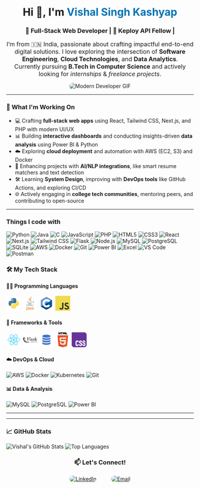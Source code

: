 <!-- Header Section -->
<h1 align="center">
  Hi 👋, I'm <span style="color:#0073b1;"><strong>Vishal Singh Kashyap</strong></span>
</h1>

<h3 align="center">
  🚀 Full-Stack Web Developer | 🚀 Keploy API Fellow | 
</h3>

<p align="center" style="max-width: 700px; margin: auto; font-size: 16px;">
  I’m from 🇮🇳 India, passionate about crafting impactful end-to-end digital solutions. I love exploring the intersection of 
  <strong>Software Engineering</strong>, <strong>Cloud Technologies</strong>, and <strong>Data Analytics</strong>. <br/>
  Currently pursuing <strong>B.Tech in Computer Science</strong> and actively looking for <em>internships</em> & <em>freelance projects</em>.
</p>

<!-- GIF (updated to a cleaner, modern style) -->
<p align="center">
  <img src="https://media.giphy.com/media/qgQUggAC3Pfv687qPC/giphy.gif" 
       alt="Modern Developer GIF" width="480" height="300" style="border-radius: 10px;" />
</p>


---

### 🚀 What I'm Working On

- 💻 Crafting **full-stack web apps** using React, Tailwind CSS, Next.js, and PHP with modern UI/UX
- 📊 Building **interactive dashboards** and conducting insights-driven **data analysis** using Power BI & Python
- ☁️ Exploring **cloud deployment** and automation with AWS (EC2, S3) and Docker
- 🧠 Enhancing projects with **AI/NLP integrations**, like smart resume matchers and text detection
- 🛠️ Learning **System Design**, improving with **DevOps tools** like GitHub Actions, and exploring CI/CD
- 🌐 Actively engaging in **college tech communities**, mentoring peers, and contributing to open-source


---
<h3>Things I code with</h3>
<p> <!-- Languages --> <img alt="Python" src="https://img.shields.io/badge/-Python-3776AB?style=flat-square&logo=python&logoColor=white" /> <img alt="Java" src="https://img.shields.io/badge/-Java-007396?style=flat-square&logo=java&logoColor=white" /> <img alt="C" src="https://img.shields.io/badge/-C-00599C?style=flat-square&logo=c&logoColor=white" /> <img alt="JavaScript" src="https://img.shields.io/badge/-JavaScript-F7DF1E?style=flat-square&logo=javascript&logoColor=black" /> <img alt="PHP" src="https://img.shields.io/badge/-PHP-777BB4?style=flat-square&logo=php&logoColor=white" /> <!-- Frontend --> <img alt="HTML5" src="https://img.shields.io/badge/-HTML5-E34F26?style=flat-square&logo=html5&logoColor=white" /> <img alt="CSS3" src="https://img.shields.io/badge/-CSS3-1572B6?style=flat-square&logo=css3&logoColor=white" /> <img alt="React" src="https://img.shields.io/badge/-React-61DAFB?style=flat-square&logo=react&logoColor=black" /> <img alt="Next.js" src="https://img.shields.io/badge/-Next.js-000000?style=flat-square&logo=next.js&logoColor=white" /> <img alt="Tailwind CSS" src="https://img.shields.io/badge/-Tailwind_CSS-38B2AC?style=flat-square&logo=tailwind-css&logoColor=white" /> <!-- Backend & Frameworks --> <img alt="Flask" src="https://img.shields.io/badge/-Flask-000000?style=flat-square&logo=flask&logoColor=white" /> <img alt="Node.js" src="https://img.shields.io/badge/-Node.js-339933?style=flat-square&logo=node.js&logoColor=white" /> <!-- Databases --> <img alt="MySQL" src="https://img.shields.io/badge/-MySQL-4479A1?style=flat-square&logo=mysql&logoColor=white" /> <img alt="PostgreSQL" src="https://img.shields.io/badge/-PostgreSQL-336791?style=flat-square&logo=postgresql&logoColor=white" /> <img alt="SQLite" src="https://img.shields.io/badge/-SQLite-003B57?style=flat-square&logo=sqlite&logoColor=white" /> <!-- DevOps & Cloud --> <img alt="AWS" src="https://img.shields.io/badge/-AWS-232F3E?style=flat-square&logo=amazon-aws&logoColor=white" /> <img alt="Docker" src="https://img.shields.io/badge/-Docker-2496ED?style=flat-square&logo=docker&logoColor=white" /> <img alt="Git" src="https://img.shields.io/badge/-Git-F05032?style=flat-square&logo=git&logoColor=white" /> <!-- Data & Visualization --> <img alt="Power BI" src="https://img.shields.io/badge/-Power%20BI-F2C811?style=flat-square&logo=powerbi&logoColor=black" /> <img alt="Excel" src="https://img.shields.io/badge/-Excel-217346?style=flat-square&logo=microsoft-excel&logoColor=white" /> <!-- Tools --> <img alt="VS Code" src="https://img.shields.io/badge/-VS%20Code-007ACC?style=flat-square&logo=visual-studio-code&logoColor=white" /> <img alt="Postman" src="https://img.shields.io/badge/-Postman-FF6C37?style=flat-square&logo=postman&logoColor=white" /> </p>

### 🛠️ My Tech Stack

#### 👨‍💻 Programming Languages
<p align="left">
  <img src="https://raw.githubusercontent.com/github/explore/main/topics/python/python.png" alt="Python" width="40" height="40" />
  <img src="https://raw.githubusercontent.com/github/explore/main/topics/java/java.png" alt="Java" width="40" height="40" />
  <img src="https://raw.githubusercontent.com/github/explore/main/topics/c/c.png" alt="C" width="40" height="40" />
  <img src="https://raw.githubusercontent.com/github/explore/main/topics/javascript/javascript.png" alt="JavaScript" width="40" height="40" />
</p>

#### 🧰 Frameworks & Tools
<p align="left">
  <img src="https://raw.githubusercontent.com/github/explore/main/topics/react/react.png" alt="React" width="40" height="40" />
  <img src="https://raw.githubusercontent.com/github/explore/main/topics/flask/flask.png" alt="Flask" width="40" height="40" />
  <img src="https://raw.githubusercontent.com/github/explore/main/topics/sql/sql.png" alt="SQL" width="40" height="40" />
  <img src="https://raw.githubusercontent.com/github/explore/main/topics/html/html.png" alt="HTML" width="40" height="40" />
  <img src="https://raw.githubusercontent.com/github/explore/main/topics/css/css.png" alt="CSS" width="40" height="40" />
</p>

#### ☁️ DevOps & Cloud
<p align="left">
  <img src="https://www.vectorlogo.zone/logos/amazon_aws/amazon_aws-icon.svg" alt="AWS" width="40" height="40" />
  <img src="https://www.vectorlogo.zone/logos/docker/docker-icon.svg" alt="Docker" width="40" height="40" />
  <img src="https://www.vectorlogo.zone/logos/kubernetes/kubernetes-icon.svg" alt="Kubernetes" width="40" height="40" />
  <img src="https://www.vectorlogo.zone/logos/git-scm/git-scm-icon.svg" alt="Git" width="40" height="40" />
</p>

#### 📊 Data & Analysis
<p align="left">
  <img src="https://www.vectorlogo.zone/logos/mysql/mysql-icon.svg" alt="MySQL" width="40" height="40" />
  <img src="https://www.vectorlogo.zone/logos/postgresql/postgresql-icon.svg" alt="PostgreSQL" width="40" height="40" />
  <img src="https://cdn.worldvectorlogo.com/logos/power-bi.svg" alt="Power BI" width="40" height="40" />
</p>

---



---

### 📈 GitHub Stats

<p align="left">
  <img height="180em" src="https://github-readme-stats.vercel.app/api?username=vishalsiingh&show_icons=true&theme=radical&count_private=true" alt="Vishal's GitHub Stats" />
  
  <img height="180em" src="https://github-readme-stats.vercel.app/api/top-langs/?username=vishalsiingh&layout=compact&langs_count=8&theme=radical" alt="Top Languages" />
</p>


<!-- 📫 Let's Connect Section -->
<!-- 📫 Let's Connect Section -->
<h3 align="center">📫 Let's Connect!</h3> 

<p align="center" style="display: flex; justify-content: center; gap: 40px; flex-wrap: wrap; align-items: center; margin-top: 20px;">

  <!-- LinkedIn -->
  <a href="https://www.linkedin.com/in/vishalsinghkashyap/" target="_blank" title="LinkedIn" style="display: inline-block; transition: transform 0.3s ease;">
    <img src="https://cdn.jsdelivr.net/gh/devicons/devicon/icons/linkedin/linkedin-original.svg" alt="LinkedIn" width="45" height="45" style="border-radius: 10px;" />
  </a>

  <!-- Gmail -->
  <a href="mailto:vishalsinghkashyap44@gmail.com" title="Email" style="display: inline-block; transition: transform 0.3s ease;">
    <img src="https://upload.wikimedia.org/wikipedia/commons/4/4e/Gmail_Icon.png" alt="Email" width="45" height="45" style="border-radius: 10px;" />
  </a>

  <!-- Portfolio -->
  <!--<a href="https://vishalkashyap.netlify.app" target="_blank" title="Portfolio" style="display: inline-block; font-family: 'Segoe UI', sans-serif; font-size: 1.2rem; color: #0073b1; font-weight: 600; text-decoration: none;">
    🌐 Explore My Work
  </a>  -->

</p>

